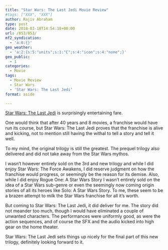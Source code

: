 ```yaml
---
title: "Star Wars: The Last Jedi Movie Review"
#tags: ["XXX", "XXX"]
author: Rajiv Abraham
type: post
date: 2018-03-18T14:54:18+00:00
url: /853/853/
mf2_syndication:
  - 'a:0:{}'
geo_weather:
  - 'a:2:{s:5:"units";s:1:"C";s:4:"icon";s:4:"none";}'
geo_public:
  - 1
categories:
  - Movie
tags:
  - Movie Review
  - Star Wars
  - 'Star Wars: The Last Jedi'
format: aside

---
```

<a href="https://www.imdb.com/title/tt2527336/" target="_blank" rel="noopener">Star Wars: The Last Jedi</a> is surprisingly entertaining fare.

<p style="text-align: left;">
  One would think that after 40 years and 8 movies, a franchise would have run its course, but Star Wars: The Last Jedi proves that the franchise is alive and kicking, not to mention still having the withal to tell a story and tell it well.
</p>

<p style="text-align: left;">
  To my mind, the original trilogy is still the greatest. The prequel trilogy also delivered and did not take away from the Star Wars mythos.
</p>

<p style="text-align: left;">
  I wasn&#8217;t however entirely sold on the 3rd and new trilogy and while I did enjoy Star Wars: The Force Awakens, I did reserve judgment on how the franchise would progress, or seemingly be the reason for its demise. Also, while I did enjoy Rogue One: A Star Wars Story I wasn&#8217;t entirely sold on the idea of a Star Wars sub-genre or even the seemingly now coming origin stories of all its heroes like Solo: A Star Wars Story. To me, these seem to be a brazen attempt to milk the Star Wars franchise for all it&#8217;s worth.
</p>

<p style="text-align: left;">
  But coming to Star Wars: The Last Jedi, it did deliver for me. The story did not meander too much, though I would have eliminated a couple of unwanted characters. The performances were uniformly good, as were the action sequences, and of course the SFX and the audio kicked into high gear on the home theater.
</p>

<p style="text-align: left;">
  Star Wars: The Last Jedi sets things up nicely for the final part of this new trilogy, definitely looking forward to it.
</p>